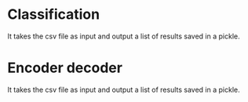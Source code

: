 # Classification

It takes the csv file as input and output a list of results saved in a pickle.



# Encoder decoder

It takes the csv file as input and output a list of results saved in a pickle.
